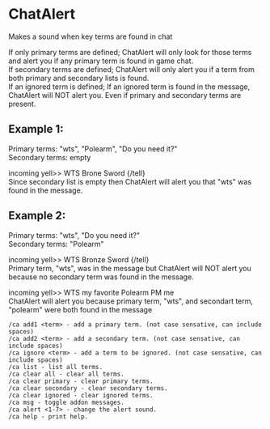 # ChatAlert
Makes a sound when key terms are found in chat

If only primary terms are defined; ChatAlert will only look for those terms and alert you if any primary term is found in game chat.  <br>
If secondary terms are defined; ChatAlert will only alert you if a term from both primary and secondary lists is found.  <br>
If an ignored term is defined; If an ignored term is found in the message, ChatAlert will NOT alert you. Even if primary and secondary terms are present.

## Example 1: 
Primary terms: "wts", "Polearm", "Do you need it?"  <br>
Secondary terms: empty

incoming yell>> WTS Brone Sword {/tell}  <br>
  Since secondary list is empty then ChatAlert will alert you that "wts" was found in the message.

## Example 2:
Primary terms: "wts", "Do you need it?"  <br>
Secondary terms: "Polearm"

incoming yell>> WTS Bronze Sword {/tell}  <br>
  Primary term, "wts", was in the message but ChatAlert will NOT alert you because no secondary term was found in the message.

incoming yell>> WTS my favorite Polearm PM me  <br>
  ChatAlert will alert you because primary term, "wts", and secondart term, "polearm" were both found in the message

```
/ca add1 <term> - add a primary term. (not case sensative, can include spaces)
/ca add2 <term> - add a secondary term. (not case sensative, can include spaces)
/ca ignore <term> - add a term to be ignored. (not case sensative, can include spaces)
/ca list - list all terms.
/ca clear all - clear all terms.
/ca clear primary - clear primary terms.
/ca clear secondary - clear secondary terms.
/ca clear ignored - clear ignored terms.
/ca msg - toggle addon messages.
/ca alert <1-7> - change the alert sound.
/ca help - print help.
```
